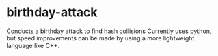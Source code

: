 # birthday-attack
Conducts a birthday attack to find hash collisions
Currently uses python, but speed improvements can be made by using a more lightweight language like C++.
